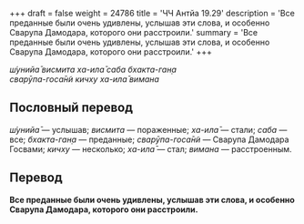 +++
draft = false
weight = 24786
title = 'ЧЧ Антйа 19.29'
description = 'Все преданные были очень удивлены, услышав эти слова, и особенно Сварупа Дамодара, которого они расстроили.'
summary = 'Все преданные были очень удивлены, услышав эти слова, и особенно Сварупа Дамодара, которого они расстроили.'
+++

_ш́унийа̄ висмита ха-ила̄ саба бхакта-ган̣а  
сварӯпа-госа̄н̃и кичху ха-ила̄ вимана_

## Пословный перевод

_ш́унийа̄_ — услышав; _висмита_ — пораженные; _ха_\-_ила̄_ — стали; _саба_ — все; _бхакта_\-_ган̣а_ — преданные; _сварӯпа_\-_госа̄н̃и_ — Сварупа Дамодара Госвами; _кичху_ — несколько; _ха_\-_ила̄_ — стал; _вимана_ — расстроенным.

## Перевод

**Все преданные были очень удивлены, услышав эти слова, и особенно Сварупа Дамодара, которого они расстроили.**
